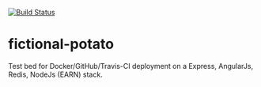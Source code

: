 [![Build Status](https://travis-ci.org/AquilaSagitta/fictional-potato.svg?branch=master)](https://travis-ci.org/AquilaSagitta/fictional-potato)

# fictional-potato
Test bed for Docker/GitHub/Travis-CI deployment on a Express, AngularJs, Redis, NodeJs (EARN) stack.
